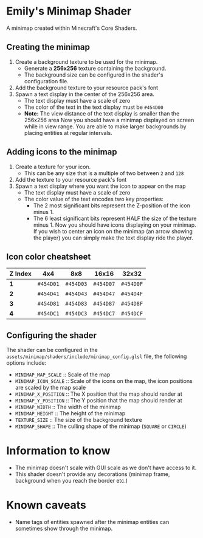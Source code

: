 # Emily's Minimap Shader
A minimap created within Minecraft's Core Shaders.

## Creating the minimap
1. Create a background texture to be used for the minimap.
    - Generate a **256x256** texture containing the background.
    - The background size can be configured in the shader's configuration file.
2. Add the background texture to your resource pack's font
3. Spawn a text display in the center of the 256x256 area.
    - The text display must have a scale of zero
    - The color of the text in the text display must be `#454D00`
    - **Note:** The view distance of the text display is smaller than the 256x256 area
Now you should have a minimap displayed on screen while in view range. You are able to make larger backgrounds by placing entities at regular intervals.

## Adding icons to the minimap
1. Create a texture for your icon.
    - This can be any size that is a multiple of two between `2` and `128`
2. Add the texture to your resource pack's font
3. Spawn a text display where you want the icon to appear on the map
    - The text display must have a scale of zero
    - The color value of the text encodes two key properties:
        - The 2 most significant bits represent the Z-position of the icon minus 1.
        - The 6 least significant bits represent HALF the size of the texture minus 1.
Now you should have icons displaying on your minimap. If you wish to center an icon on the minimap (an arrow showing the player) you can simply make the text display ride the player.

## Icon color cheatsheet
| Z Index | **4x4**   | **8x8**   | **16x16** | **32x32** |
|---------|-----------|-----------|-----------|-----------|
|   **1** | `#454D01` | `#454D03` | `#454D07` | `#454D0F` |
|   **2** | `#454D41` | `#454D43` | `#454D47` | `#454D4F` |
|   **3** | `#454D81` | `#454D83` | `#454D87` | `#454D8F` |
|   **4** | `#454DC1` | `#454DC3` | `#454DC7` | `#454DCF` |

## Configuring the shader
The shader can be configured in the `assets/minimap/shaders/include/minimap_config.glsl` file, the following options include:
  - `MINIMAP_MAP_SCALE` :: Scale of the map
  - `MINIMAP_ICON_SCALE` :: Scale of the icons on the map, the icon positions are scaled by the map scale
  - `MINIMAP_X_POSITION` :: The X position that the map should render at
  - `MINIMAP_Y_POSITION` :: The Y position that the map should render at
  - `MINIMAP_WIDTH` :: The width of the minimap
  - `MINIMAP_HEIGHT` :: The height of the minimap
  - `TEXTURE_SIZE` :: The size of the background texture
  - `MINIMAP_SHAPE` :: The culling shape of the minimap (`SQUARE` or `CIRCLE`)

# Information to know
  - The minimap doesn't scale with GUI scale as we don't have access to it.
  - This shader doesn't provide any decorations (minimap frame, background when you reach the border etc.)

# Known caveats
  - Name tags of entities spawned after the minimap entities can sometimes show through the minimap.